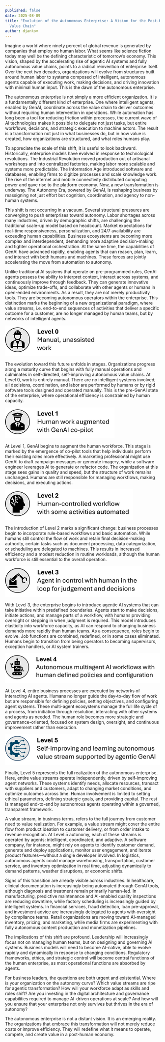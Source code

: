 ```yaml
---
published: false
date: 2025-08-09
title: "Evolution of the Autonomous Enterprise: A Vision for the Post-Human
  Value Chain"
author: djankov
---
```

Imagine a world where ninety percent of global revenue is generated by companies that employ no human labor. What seems like science fiction today may well be the defining characteristic of tomorrow’s economy. This vision, shaped by the accelerating rise of agentic AI systems and fully autonomous value chains, points to a radical reinvention of enterprise itself. Over the next two decades, organizations will evolve from structures built around human labor to systems composed of intelligent, autonomous agents capable of executing work, making decisions, and driving innovation with minimal human input. This is the dawn of the autonomous enterprise.

The autonomous enterprise is not simply a more efficient organization. It is a fundamentally different kind of enterprise. One where intelligent agents, enabled by GenAI, coordinate across the value chain to deliver outcomes without requiring human intervention in operations. While automation has long been a tool for reducing friction within processes, the current wave of AI technologies makes it possible to delegate not just tasks, but entire workflows, decisions, and strategic execution to machine actors. The result is a transformation not just in what businesses do, but in how value is created, how organizations are structured, and what roles humans play.

To appreciate the scale of this shift, it is useful to look backward. Historically, enterprise models have evolved in response to technological revolutions. The Industrial Revolution moved production out of artisanal workshops and into centralized factories, making labor more scalable and systems more predictable. The Information Age introduced software and databases, enabling firms to digitize processes and scale knowledge work. The rise of the internet and mobile connectivity distributed computing power and gave rise to the platform economy. Now, a new transformation is underway. The Autonomy Era, powered by GenAI, is reshaping business by reassigning not just effort but cognition, coordination, and agency to non-human systems.

This shift is not occurring in a vacuum. Several structural pressures are converging to push enterprises toward autonomy. Labor shortages across many industries, driven by demographic shifts, are challenging the traditional scale-up model based on headcount. Market expectations for real-time responsiveness, personalization, and 24/7 availability are exceeding human capabilities. Business ecosystems are becoming more complex and interdependent, demanding more adaptive decision-making and tighter operational orchestration. At the same time, the capabilities of GenAI have advanced rapidly, enabling agents that can reason, plan, learn, and interact with both humans and machines. These forces are jointly accelerating the move from automation to autonomy.

Unlike traditional AI systems that operate on pre-programmed rules, GenAI agents possess the ability to interpret context, interact across systems, and continuously improve through feedback. They can generate innovative ideas, optimize trade-offs, and collaborate with other agents or humans in open-ended environments. As a result, they are not merely productivity tools. They are becoming autonomous operators within the enterprise. This distinction marks the beginning of a new organizational paradigm, where value streams, i.e. end-to-end sequences of activities that deliver a specific outcome for a customer, are no longer managed by human teams, but by networks of intelligent agents.

![](/media/EvolutionLevel0_small.png)

The evolution toward this future unfolds in stages. Organizations progress along a maturity curve that begins with fully manual operations and culminates in self-directed, self-improving autonomous value chains. At Level 0, work is entirely manual. There are no intelligent systems involved; all decisions, coordination, and labor are performed by humans or by rigid software tools designed and operated manually. This is the pre-GenAI state of the enterprise, where operational efficiency is constrained by human capacity.

![](/media/EvolutionLevel1_small.png)

At Level 1, GenAI begins to augment the human workforce. This stage is marked by the emergence of co-pilot tools that help individuals perform their existing roles more effectively. A marketing professional might use GenAI to draft campaign messages or generate imagery, while a software engineer leverages AI to generate or refactor code. The organization at this stage sees gains in quality and speed, but the structure of work remains unchanged. Humans are still responsible for managing workflows, making decisions, and executing actions.

![](/media/EvolutionLevel2_small.png)

The introduction of Level 2 marks a significant change: business processes begin to incorporate rule-based workflows and basic automation. While humans still control the flow of work and retain final decision-making authority, certain tasks such as document processing, data categorization, or scheduling are delegated to machines. This results in increased efficiency and a modest reduction in routine workloads, although the human workforce is still essential to the overall operation.

![](/media/EvolutionLevel3_small.png)

With Level 3, the enterprise begins to introduce agentic AI systems that can take initiative within predefined boundaries. Agents start to make decisions, initiate actions, and manage parts of a workflow, with humans providing oversight or stepping in when judgment is required. This model introduces elasticity into workforce capacity, as AI can respond to changing business demands more rapidly than human teams. As a consequence, roles begin to evolve. Job functions are combined, redefined, or in some cases eliminated. Humans begin to transition from being operators to becoming supervisors, exception handlers, or AI system trainers.

![](/media/EvolutionLevel4_small.png)

At Level 4, entire business processes are executed by networks of interacting AI agents. Humans no longer guide the day-to-day flow of work but are responsible for defining policies, setting objectives, and configuring agent systems. These multi-agent ecosystems manage the full life cycle of a process, from initiation through resolution, interacting with other systems and agents as needed. The human role becomes more strategic and governance-oriented, focused on system design, oversight, and continuous improvement rather than execution.

![](/media/EvolutionLevel5_small.png)

Finally, Level 5 represents the full realization of the autonomous enterprise. Here, entire value streams operate independently, driven by self-improving agent networks. These systems identify needs, allocate resources, transact with suppliers and customers, adapt to changing market conditions, and optimize outcomes across time. Human involvement is limited to setting ethical parameters, defining strategic goals, and providing capital. The rest is managed end-to-end by autonomous agents operating within a governed, transparent framework.

A value stream, in business terms, refers to the full journey from customer need to value realization. For example, a value stream might cover the entire flow from product ideation to customer delivery, or from order intake to revenue recognition. At Level 5 autonomy, each of these streams is operated by agents: intelligent, coordinated, and adaptive. A software company, for instance, might rely on agents to identify customer demand, generate and deploy applications, monitor user engagement, and iterate product features—without a single developer involved. In logistics, autonomous agents could manage warehousing, transportation, customer service, and inventory optimization in real time, adjusting dynamically to demand patterns, weather disruptions, or economic shifts.

Signs of this transition are already visible across industries. In healthcare, clinical documentation is increasingly being automated through GenAI tools, although diagnosis and treatment remain primarily human-led. In manufacturing, predictive maintenance and AI-enabled quality inspections are reducing downtime, while factory scheduling is increasingly guided by intelligent systems. In financial services, fraud detection, loan pre-approval, and investment advice are increasingly delegated to agents with oversight by compliance teams. Retail organizations are moving toward AI-managed inventory, pricing, and marketing, while media firms are experimenting with fully autonomous content production and monetization pipelines.

The implications of this shift are profound. Leadership will increasingly focus not on managing human teams, but on designing and governing AI systems. Business models will need to become AI-native, able to evolve rapidly and dynamically in response to changing conditions. Regulatory frameworks, ethics, and strategic control will become central functions of the human enterprise, as most operational functions are absorbed by agents.

For business leaders, the questions are both urgent and existential. Where is your organization on the autonomy curve? Which value streams are ripe for agentic transformation? How will your workforce adapt as skills and roles shift? Are you investing in the digital architecture and governance capabilities required to manage AI-driven operations at scale? And how will you ensure that your enterprise not only survives but thrives in the era of autonomy?

The autonomous enterprise is not a distant vision. It is an emerging reality. The organizations that embrace this transformation will not merely reduce costs or improve efficiency. They will redefine what it means to operate, compete, and create value in a post-human economy.